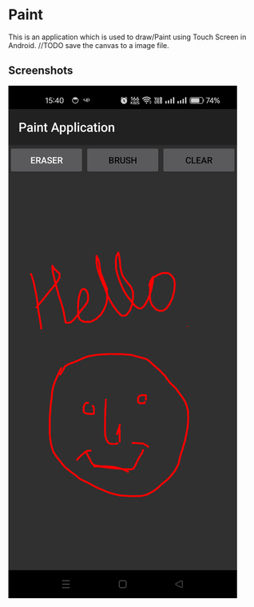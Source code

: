 
# Paint

This is an application which is used to draw/Paint using Touch Screen in Android.
//TODO save the canvas to a image file.

## Screenshots

![App Screenshot](Capture1.png)

